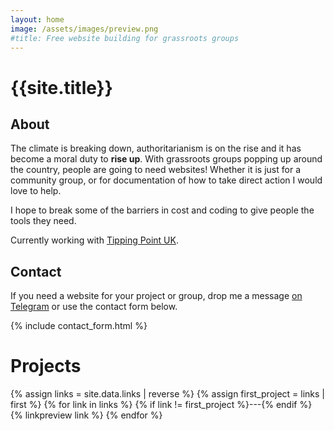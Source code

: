 ```yaml
---
layout: home
image: /assets/images/preview.png
#title: Free website building for grassroots groups
---
```


# {{site.title}}

## About

The climate is breaking down, authoritarianism is on the rise and it has become a moral duty to **rise up**. With grassroots groups popping up around the country, people are going to need websites! Whether it is just for
a community group, or for documentation
of how to take direct action I would love to help.

I hope to break some of the barriers in cost and coding to give people the tools
they need.

Currently working with [Tipping Point UK](https://tippingpointuk.org/).

## Contact

If you need a website for your project or group, drop me a message
[on Telegram](https://t.me/{{site.telegram}}/) or use the contact form below.

{% include contact_form.html %}

# Projects

{% assign links = site.data.links | reverse %}
{% assign first_project = links | first  %}
{% for link  in links %}
{% if link !=  first_project %}---{% endif %}
{% linkpreview link %}
{% endfor %}
